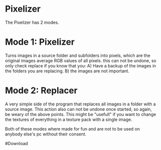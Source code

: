 # Pixelizer
The Pixelizer has 2 modes.

# Mode 1: Pixelizer
  Turns images in a source folder and subfolders into pixels, which are the original images average RGB values of all pixels.
  this can not be undone, so only check replace if you know that you:
    A) Have a backup of the images in the folders you are replacing.
    B) the images are not important.

# Mode 2: Replacer
  A very simple side of the program that replaces all images in a folder with a source image.
  This action also can not be undone once started, so again, be weary of the above points.
  This might be "usefull" if you want to change the textures of everything in a texture pack with a single image.

Both of these modes where made for fun and are not to be used on anybody else's pc without their consent.

#Download

